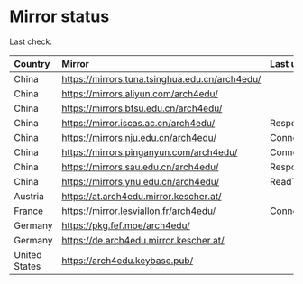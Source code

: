 <script src="./time.js"></script>
# Mirror status
Last check: <script type="text/javascript">localize(1669663017.2359);</script>

|Country|Mirror|Last update|
|:------|:-----|:----------|
|China|https://mirrors.tuna.tsinghua.edu.cn/arch4edu/|<script type="text/javascript">localize(1669660570);</script>|
|China|https://mirrors.aliyun.com/arch4edu/|<script type="text/javascript">localize(1669531458);</script>|
|China|https://mirrors.bfsu.edu.cn/arch4edu/|<script type="text/javascript">localize(1669618680);</script>|
|China|https://mirror.iscas.ac.cn/arch4edu/|Response 502|
|China|https://mirrors.nju.edu.cn/arch4edu/|ConnectTimeout|
|China|https://mirrors.pinganyun.com/arch4edu/|ConnectTimeout|
|China|https://mirrors.sau.edu.cn/arch4edu/|Response 500|
|China|https://mirrors.ynu.edu.cn/arch4edu/|ReadTimeout|
|Austria|https://at.arch4edu.mirror.kescher.at/|<script type="text/javascript">localize(1669618680);</script>|
|France|https://mirror.lesviallon.fr/arch4edu/|ConnectTimeout|
|Germany|https://pkg.fef.moe/arch4edu/|<script type="text/javascript">localize(1669618680);</script>|
|Germany|https://de.arch4edu.mirror.kescher.at/|<script type="text/javascript">localize(1669618680);</script>|
|United States|https://arch4edu.keybase.pub/|<script type="text/javascript">localize(1669618680);</script>|

<script src="./tablefilter/tablefilter.js"></script>
<script src="./table.js"></script>